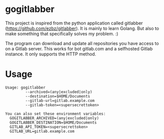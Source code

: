 # gogitlabber
This project is inspired from the python application called gitlabber (https://github.com/ezbz/gitlabber).
It is mainly to learn Golang. But also to make something that specifically solves my problem. :)

The program can download and update all repositories you have access to on a Gitlab server.
This works for bot gitlab.com and a selfhosted Gitlab instance. It only supports the HTTP method.

# Usage
```
Usage: gogitlabber
         --archived=(any|excluded|only)
         --destination=$HOME/Documents
         --gitlab-url=gitlab.example.com
         --gitlab-token=<supersecrettoken>

You can also set these environment variables:
  GOGITLABBER_ARCHIVED=(any|excluded|only)
  GOGITLABBER_DESTINATION=$HOME/Documents
  GITLAB_API_TOKEN=<supersecrettoken>
  GITLAB_URL=gitlab.example.com
```
